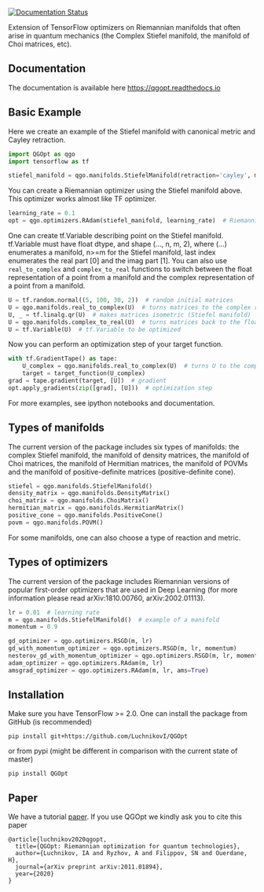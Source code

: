 [![Documentation Status](https://readthedocs.org/projects/qgopt/badge/?version=latest)](https://qgopt.readthedocs.io/en/latest/?badge=latest)

Extension of TensorFlow optimizers on Riemannian manifolds that often arise in quantum mechanics (the Complex Stiefel manifold, the manifold of Choi matrices, etc).

## Documentation

The documentation is available here https://qgopt.readthedocs.io

## Basic Example

Here we create an example of the Stiefel manifold with canonical metric and Cayley retraction.
```Python
import QGOpt as qgo
import tensorflow as tf

stiefel_manifold = qgo.manifolds.StiefelManifold(retraction='cayley', metric='canonical')
```
You can create a Riemannian optimizer using the Stiefel manifold above. This optimizer works almost like TF optimizer.
```Python
learning_rate = 0.1
opt = qgo.optimizers.RAdam(stiefel_manifold, learning_rate)  # Riemannian Adam
```
One can create tf.Variable describing point on the Stiefel manifold. tf.Variable must have float dtype, and shape (..., n, m, 2), where (...) enumerates a manifold, n>=m for the Stiefel manifold, last index enumerates the real part [0] and the imag part [1]. You can also use ```real_to_complex``` and ```complex_to_real``` functions to switch between the float representation of a point from a manifold and the complex representation of a point from a manifold.
```Python
U = tf.random.normal((5, 100, 30, 2))  # random initial matrices
U = qgo.manifolds.real_to_complex(U)  # turns matrices to the complex repr. (shape (5, 100, 30, 2) -> (5, 100, 30))
U, _ = tf.linalg.qr(U)  # makes matrices isometric (Stiefel manifold)
U = qgo.manifolds.complex_to_real(U)  # turns matrices back to the float repr. (shape (5, 100, 30) -> (5, 100, 30, 2))
U = tf.Variable(U)  # tf.Variable to be optimized
```
Now you can perform an optimization step of your target function.
```Python
with tf.GradientTape() as tape:
    U_complex = qgo.manifolds.real_to_complex(U)  # turns U to the complex representation
    target = target_function(U_complex)
grad = tape.gradient(target, [U])  # gradient
opt.apply_gradients(zip([grad], [U]))  # optimization step
```
For more examples, see ipython notebooks and documentation.

## Types of manifolds

The current version of the package includes six types of manifolds: the complex Stiefel manifold, the manifold of density matrices, the manifold of Choi matrices, the manifold of Hermitian matrices, the manifold of POVMs and the manifold of positive-definite matrices (positive-definite cone).
```Python
stiefel = qgo.manifolds.StiefelManifold()
density_matrix = qgo.manifolds.DensityMatrix()
choi_matrix = qgo.manifolds.ChoiMatrix()
hermitian_matrix = qgo.manifolds.HermitianMatrix()
positive_cone = qgo.manifolds.PositiveCone()
povm = qgo.manifolds.POVM()
```
For some manifolds, one can also choose a type of reaction and metric.

## Types of optimizers

The current version of the package includes Riemannian versions of popular first-order optimizers that are used in Deep Learning (for more information please read arXiv:1810.00760, arXiv:2002.01113).
```Python
lr = 0.01  # learning rate
m = qgo.manifolds.StiefelManifold()  # example of a manifold
momentum = 0.9

gd_optimizer = qgo.optimizers.RSGD(m, lr)
gd_with_momentum_optimizer = qgo.optimizers.RSGD(m, lr, momentum)
nesterov_gd_with_momentum_optimizer = qgo.optimizers.RSGD(m, lr, momentum, use_nesterov=True)
adam_optimizer = qgo.optimizers.RAdam(m, lr)
amsgrad_optimizer = qgo.optimizers.RAdam(m, lr, ams=True)
```

## Installation
Make sure you have TensorFlow >= 2.0. One can install the package from GitHub (is recommended)

```pip install git+https://github.com/LuchnikovI/QGOpt```

or from pypi (might be different in comparison with the current state of master)

```pip install QGOpt```

## Paper
We have a tutorial [paper](https://arxiv.org/abs/2011.01894). If you use QGOpt we kindly ask you to cite this paper
```
@article{luchnikov2020qgopt,
  title={QGOpt: Riemannian optimization for quantum technologies},
  author={Luchnikov, IA and Ryzhov, A and Filippov, SN and Ouerdane, H},
  journal={arXiv preprint arXiv:2011.01894},
  year={2020}
}
```
